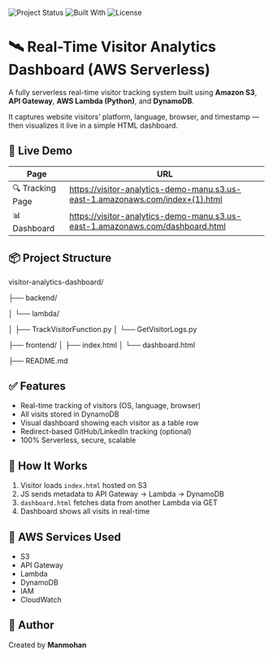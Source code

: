 ![Project Status](https://img.shields.io/badge/status-completed-brightgreen)
![Built With](https://img.shields.io/badge/built%20with-AWS%20Lambda%20%7C%20S3%20%7C%20DynamoDB-blue)
![License](https://img.shields.io/badge/license-MIT-lightgrey)


# 🛰️ Real-Time Visitor Analytics Dashboard (AWS Serverless)

A fully serverless real-time visitor tracking system built using **Amazon S3**, **API Gateway**, **AWS Lambda (Python)**, and **DynamoDB**.

It captures website visitors’ platform, language, browser, and timestamp — then visualizes it live in a simple HTML dashboard.

## 🚀 Live Demo

| Page            | URL |
|-----------------|-----|
| 🔍 Tracking Page | https://visitor-analytics-demo-manu.s3.us-east-1.amazonaws.com/index+(1).html |
| 📊 Dashboard     | https://visitor-analytics-demo-manu.s3.us-east-1.amazonaws.com/dashboard.html |


## 📦 Project Structure

visitor-analytics-dashboard/

├── backend/

│ └── lambda/

│ ├── TrackVisitorFunction.py
│ └── GetVisitorLogs.py

├── frontend/
│ ├── index.html
│ └── dashboard.html

├── README.md


## ✅ Features
- Real-time tracking of visitors (OS, language, browser)
- All visits stored in DynamoDB
- Visual dashboard showing each visitor as a table row
- Redirect-based GitHub/LinkedIn tracking (optional)
- 100% Serverless, secure, scalable

## 🧠 How It Works
1. Visitor loads `index.html` hosted on S3
2. JS sends metadata to API Gateway → Lambda → DynamoDB
3. `dashboard.html` fetches data from another Lambda via GET
4. Dashboard shows all visits in real-time

## 🧰 AWS Services Used
- S3
- API Gateway
- Lambda
- DynamoDB
- IAM
- CloudWatch

## 🙌 Author
Created by **Manmohan**
